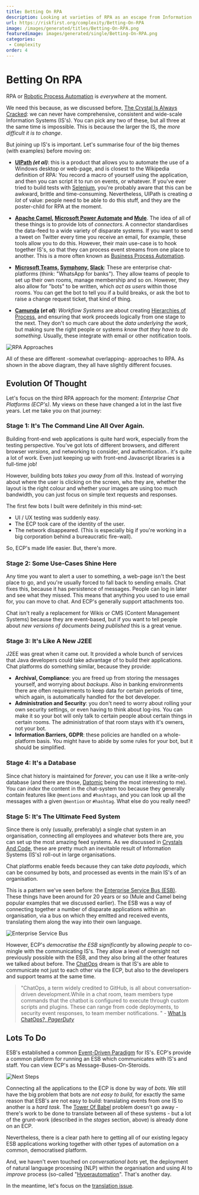 ```yaml
---
title: Betting On RPA
description: Looking at varieties of RPA as an escape from Information Sytsem incompatibility.
url: https://riskfirst.org/complexity/Betting-On-RPA
image: /images/generated/titles/Betting-On-RPA.png
featuredimage: images/generated/single/Betting-On-RPA.png
categories:
 - Complexity
order: 4
---
```


# Betting On RPA

RPA or [Robotic Process Automation](https://en.wikipedia.org/wiki/Robotic_process_automation) is _everywhere_ at the moment.  

We need this because, as we discussed before, [The Crystal Is Always Cracked](Crystals-And-Code.md):  we can never have comprehensive, consistent and wide-scale Information Systems (IS's).   You can pick any two of these, but all three at the same time is impossible.  This is because the larger the IS, the _more difficult it is to change_.

But joining up IS's is important.  Let's summarise four of the big themes (with examples) before moving on:

- **[UIPath](https://www.uipath.com) _(et al)_**:  this is a product that allows you to automate the use of a Windows desktop or web-page, and is closest to the Wikipedia definition of RPA:  You record a macro of yourself using the application, and then you can script it to run on events, or whatever.  If you've ever tried to build tests with [Selenium](https://en.wikipedia.org/wiki/Selenium_software), you're probably aware that this can be awkward, brittle and time-consuming.   Nevertheless, UIPath is creating _a lot_ of value:  people need to be able to do this stuff, and they are the poster-child for RPA at the moment.

- **[Apache Camel](http://camel.apache.org), [Microsoft Power Automate](https://us.flow.microsoft.com/en-us/) and [Mule](https://www.mulesoft.com)**.  The idea of all of these things is to provide lots of _connectors_.  A connector standardises the data-feed to a wide variety of disparate systems.   If you want to send a tweet on Twitter every time you receive an email, for example, these tools allow you to do this.  However, their main use-case is to hook together IS's, so that they can process event streams from one place to another.   This is a more often known as [Business Process Automation](https://en.wikipedia.org/wiki/Business_process_automation). 

- **[Microsoft Teams](https://products.office.com/en-US/microsoft-teams/group-chat-software), [Symphony](https://symphony.com), [Slack](https://slack.com)**:  These are enterprise chat-platforms (think: "WhatsApp for banks"). They allow teams of people to set up their own rooms, manage membership and so on.  However, they also allow for "bots" to be written, which _act as users_ within those rooms.  You can get the bot to tell you if a build breaks, or ask the bot to raise a change request ticket, that kind of thing.

- **[Camunda](https://camunda.com/download/) (_et al_)**: _Workflow Systems_ are about creating [Hierarchies of Process](Towers-Of-Abstraction.md), and ensuring that work proceeds logically from one stage to the next.  They don't so much care about the _data underlying the work_, but making sure the right people or systems _know that they have to do something_.  Usually, these integrate with email or other notification tools.

![RPA Approaches](/images/complexity/rpa-1.png)

All of these are different -somewhat overlapping- approaches to RPA.  As shown in the above diagram, they all have slightly different focuses. 

## Evolution Of Thought

Let's focus on the third RPA approach for the moment:  _Enterprise Chat Platforms (ECP's)_.  My views on these have changed a lot in the last five years.  Let me take you on that journey:

### Stage 1:  It's The Command Line All Over Again.

Building front-end web applications is quite hard work, especially from the testing perspective.   You've got lots of different browsers, and different browser _versions_, and networking to consider, and authentication.. it's quite a lot of work.  Even just keeping up with front-end Javascript libraries is a full-time job!

However, building bots _takes you away from all this_.  Instead of worrying about where the user is clicking on the screen, who they are, whether the layout is the right colour and whether your images are using too much bandwidth, you can just focus on simple text requests and responses.

The first few bots I built were definitely in this mind-set:  

 - UI / UX testing was suddenly easy.  
 - The ECP took care of the identity of the user.
 - The network disappeared.  (This is especially big if you're working in a big corporation behind a bureaucratic fire-wall).

So, ECP's made life easier.   But, there's more.

### Stage 2:  Some Use-Cases Shine Here

Any time you want to alert a user to something, a web-page isn't the best place to go, and you're usually forced to fall back to sending emails.   Chat fixes this, because it has persistence of messages.  People can log in later and see what they missed.   This means that anything you used to use email for, you can move to chat.  And ECP's generally support attachments too.

Chat isn't really a replacement for Wikis or CMS (Content Management Systems) because they are event-based, but if you want to tell people about _new versions of documents being published_ this is a great venue.

### Stage 3:  It's Like A New J2EE

J2EE was great when it came out.  It provided a whole bunch of services that Java developers could take advantage of to build their applications.   
Chat platforms do something similar, because they provide:

- **Archival, Compliance**:  you are freed up from storing the messages yourself, and worrying about _backups_.  Also in banking environments there are often requirements to keep data for certain periods of time, which again, is automatically handled for the bot developer.
- **Administration and Security**:  you don't need to worry about rolling your own security settings, or even having to think about log-ins.  You can make it so your bot will only talk to certain people about certain things in certain rooms.  The administration of that room stays with it's owners, not your bot.
- **Information Barriers, GDPR**: these policies are handled on a whole-platform basis.  You might have to abide by some rules for your bot, but it should be simplified.

### Stage 4:  It's a Database

Since chat history is maintained for _forever_, you can use it like a write-only database (and there are those, [Datomic](http://datomic.com) being the most interesting to me).  You can _index_ the content in the chat-system too because they generally contain features like `@mentions` and `#hashtags`, and you can look up all the messages with a given `@mention` or `#hashtag`.  What else do you really need?

### Stage 5:  It's The Ultimate Feed System

Since there is only (usually, preferably) a single chat system in an organisation, connecting all employees and whatever bots there are, you can set up the most amazing feed systems.  As we discussed in [Crystals And Code](Crystals-And-Code.md), these are pretty much an inevitable result of Information Systems (IS's) roll-out in large organisations.

Chat platforms enable feeds because they can take _data payloads_, which can be consumed by bots, and processed as events in the main IS's of an organisation.

This is a pattern we've seen before:  the [Enterprise Service Bus (ESB)](https://en.wikipedia.org/wiki/Enterprise_service_bus).  These things have been around for 20 years or so (Mule and Camel being popular examples that we discussed earlier).  The ESB was a way of connecting together a number of disparate applications within an organisation, via a bus on which they emitted and received events, translating them along the way into their own language.

![Enterprise Service Bus](/images/complexity/esb.png)

However, ECP's _democratise the ESB significantly_ by allowing _people_ to co-mingle with the communicating IS's.  They allow a level of oversight not previously possible with the ESB, and they also bring all the other features we talked about before.   The [ChatOps](https://www.pagerduty.com/blog/what-is-chatops/) dream is that IS's are able to communicate not just to each other via the ECP, but also to the developers and support teams at the same time.

> "ChatOps, a term widely credited to GitHub, is all about conversation-driven development.While in a chat room, team members type commands that the chatbot is configured to execute through custom scripts and plugins. These can range from code deployments, to security event responses, to team member notifications. " - [What Is ChatOps?, _PagerDuty_](https://www.pagerduty.com/blog/what-is-chatops/)

## Lots To Do

ESB's established a common [Event-Driven Paradigm](https://en.wikipedia.org/wiki/Event-driven_architecture) for IS's.  ECP's provide a common platform for running an ESB which communicates with IS's and staff.  You can view ECP's as Message-Buses-On-Steroids.  

![Next Steps](/images/complexity/rpa-2.png)

Connecting all the applications to the ECP is done by way of _bots_.  We still have the big problem that bots are _not easy to build_, for exactly the same reason that ESB's are not easy to build:  translating events from one IS to another is a _hard task_.  The [Tower Of Babel](Towers-Of-Abstraction.md) problem doesn't go away - there's work to be done to translate between all of these systems - but a lot of the grunt-work (described in the _stages_ section, above) is already done on an ECP.

Nevertheless, there is a clear path here to getting all of our existing legacy ESB applications working together with other types of automation on a common, democratised platform.

And, we haven't even touched on _conversational bots_ yet, the deployment of natural language processing (NLP) within the organisation and using AI to _improve_ process (so-called "[Hyperautomation](https://en.wikipedia.org/wiki/Robotic_process_automation#Hyperautomation)".  That's another day.

In the meantime, let's focus on the [translation issue](SAME.md).

